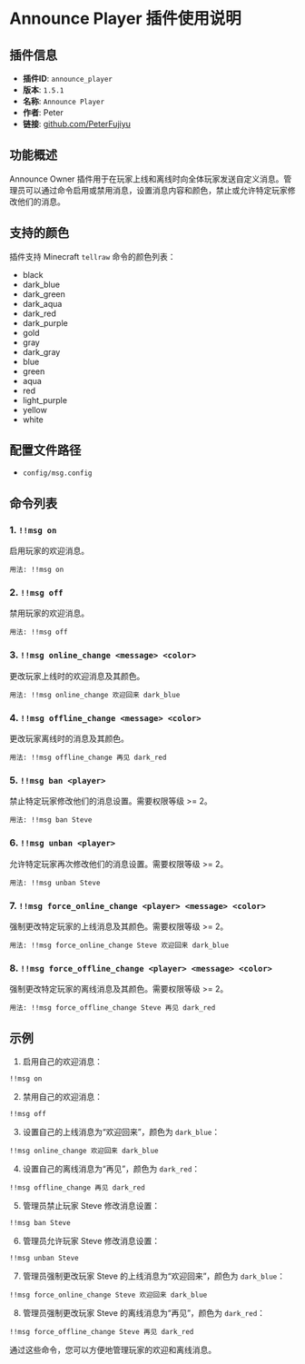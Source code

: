 # Announce Player 插件使用说明

## 插件信息
- **插件ID**: `announce_player`
- **版本**: `1.5.1`
- **名称**: `Announce Player`
- **作者**: Peter
- **链接**: [github.com/PeterFujiyu](https://github.com/PeterFujiyu)

## 功能概述
Announce Owner 插件用于在玩家上线和离线时向全体玩家发送自定义消息。管理员可以通过命令启用或禁用消息，设置消息内容和颜色，禁止或允许特定玩家修改他们的消息。

## 支持的颜色
插件支持 Minecraft `tellraw` 命令的颜色列表：
- black
- dark_blue
- dark_green
- dark_aqua
- dark_red
- dark_purple
- gold
- gray
- dark_gray
- blue
- green
- aqua
- red
- light_purple
- yellow
- white

## 配置文件路径
- `config/msg.config`

## 命令列表

### 1. `!!msg on`
启用玩家的欢迎消息。

```
用法: !!msg on
```

### 2. `!!msg off`
禁用玩家的欢迎消息。

```
用法: !!msg off
```

### 3. `!!msg online_change <message> <color>`
更改玩家上线时的欢迎消息及其颜色。

```
用法: !!msg online_change 欢迎回来 dark_blue
```

### 4. `!!msg offline_change <message> <color>`
更改玩家离线时的消息及其颜色。

```
用法: !!msg offline_change 再见 dark_red
```

### 5. `!!msg ban <player>`
禁止特定玩家修改他们的消息设置。需要权限等级 >= 2。

```
用法: !!msg ban Steve
```

### 6. `!!msg unban <player>`
允许特定玩家再次修改他们的消息设置。需要权限等级 >= 2。

```
用法: !!msg unban Steve
```

### 7. `!!msg force_online_change <player> <message> <color>`
强制更改特定玩家的上线消息及其颜色。需要权限等级 >= 2。

```
用法: !!msg force_online_change Steve 欢迎回来 dark_blue
```

### 8. `!!msg force_offline_change <player> <message> <color>`
强制更改特定玩家的离线消息及其颜色。需要权限等级 >= 2。

```
用法: !!msg force_offline_change Steve 再见 dark_red
```

## 示例

1. 启用自己的欢迎消息：

```
!!msg on
```

2. 禁用自己的欢迎消息：

```
!!msg off
```

3. 设置自己的上线消息为“欢迎回来”，颜色为 `dark_blue`：

```
!!msg online_change 欢迎回来 dark_blue
```

4. 设置自己的离线消息为“再见”，颜色为 `dark_red`：

```
!!msg offline_change 再见 dark_red
```

5. 管理员禁止玩家 Steve 修改消息设置：

```
!!msg ban Steve
```

6. 管理员允许玩家 Steve 修改消息设置：

```
!!msg unban Steve
```

7. 管理员强制更改玩家 Steve 的上线消息为“欢迎回来”，颜色为 `dark_blue`：

```
!!msg force_online_change Steve 欢迎回来 dark_blue
```

8. 管理员强制更改玩家 Steve 的离线消息为“再见”，颜色为 `dark_red`：

```
!!msg force_offline_change Steve 再见 dark_red
```

通过这些命令，您可以方便地管理玩家的欢迎和离线消息。
